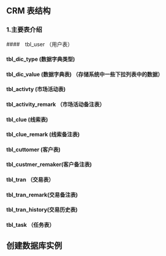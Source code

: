 ## CRM 表结构

### 1.主要表介绍

####　tbl_user  （用户表）



#### tbl_dic_type (数据字典类型)

#### tbl_dic_value (数据字典表)  （存储系统中一些下拉列表中的数据）



#### tbl_activty  (市场活动表)

#### tbl_activity_remark  （市场活动备注表）



#### tbl_clue  (线索表)

#### tbl_clue_remark (线索备注表) 



#### tbl_cuttomer (客户表)

#### tbl_custmer_remaker(客户备注表)



#### tbl_tran （交易表）

#### tbl_tran_remark(交易备注表)

#### tbl_tran_history(交易历史表)



#### tbl_task  （任务表）





## 创建数据库实例

